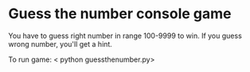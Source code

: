 # Guess the number console game

You have to guess right number in range 100-9999 to win. If you guess wrong number, you'll get a hint.

To run game:
<       python guessthenumber.py>
